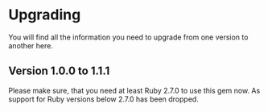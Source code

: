 # Upgrading

You will find all the information you need to upgrade from one version to another here.

## Version 1.0.0 to 1.1.1

Please make sure, that you need at least Ruby 2.7.0 to use this gem now. As support for Ruby versions below 2.7.0 has been dropped.